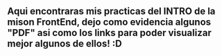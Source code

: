 ## Aqui encontraras mis practicas del INTRO de la mison FrontEnd, dejo como evidencia algunos "PDF" asi como los links para poder visualizar mejor algunos de ellos! :D
